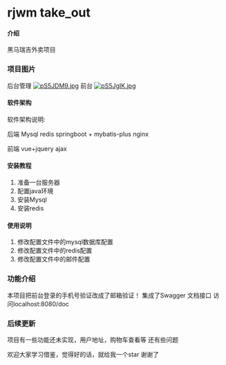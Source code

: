 # rjwm take_out

#### 介绍
黑马瑞吉外卖项目

### 项目图片
后台管理
[![pS5JDM9.jpg](https://s1.ax1x.com/2023/02/12/pS5JDM9.jpg)](https://imgse.com/i/pS5JDM9)
前台
[![pS5JgIK.jpg](https://s1.ax1x.com/2023/02/12/pS5JgIK.jpg)](https://imgse.com/i/pS5JgIK)

#### 软件架构
软件架构说明: 

后端
Mysql
redis
springboot + mybatis-plus
nginx


前端
vue+jquery
ajax


#### 安装教程

1.  准备一台服务器
2.  配置java环境
3.  安装Mysql
4.  安装redis

#### 使用说明

1.  修改配置文件中的mysql数据库配置
2.  修改配置文件中的redis配置
3.  修改配置文件中的邮件配置



### 功能介绍
本项目把前台登录的手机号验证改成了邮箱验证！
集成了Swagger 文档接口 访问localhost:8080/doc


### 后续更新

项目有一些功能还未实现，用户地址，购物车查看等
还有些问题


欢迎大家学习借鉴，觉得好的话，就给我一个star
谢谢了
